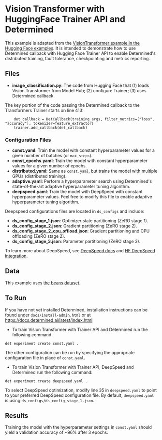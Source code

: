 # Vision Transformer with HuggingFace Trainer API and Determined
This example is adapted from the 
[VisionTransformer example in the Hugging Face examples](https://github.com/huggingface/transformers/tree/main/examples/pytorch/image-classification). 
It is intended to demonstrate how to use Determined callback with Hugging Face Trainer API to
enable Determined's distributed training, fault tolerance, checkpointing and metrics reporting.

## Files
* **image_classification.py**: The code from Hugging Face that (1) loads Vision Transformer from Model Hub; (2)
configure Trainer; (3) uses Determined callback.

The key portion of the code passing the Determined callback to the Transformers Trainer starts on line 413:
```
    det_callback = DetCallback(training_args, filter_metrics=["loss", "accuracy"], tokenizer=feature_extractor)
    trainer.add_callback(det_callback)
```

### Configuration Files
* **const.yaml**: Train the model with constant hyperparameter values for a given number of batches (or `max_steps`).
* **const_epochs.yaml**: Train the model with constant hyperparameter values for a given number of epochs.
* **distributed.yaml**: Same as `const.yaml`, but trains the model with multiple GPUs (distributed training).
* **adaptive.yaml**: Perform a hyperparameter search using Determined's state-of-the-art adaptive hyperparameter tuning algorithm.
* **deepspeed.yaml**: Train the model with DeepSpeed with constant hyperparameter values. Feel free to modify this 
file to enable adaptive hyperparameter tuning algorithm.

Deepspeed configurations files are located in `ds_configs` and include:
* **ds_config_stage_1.json**: Optimizer state partitioning (ZeRO stage 1).
* **ds_config_stage_2.json**: Gradient partitioning (ZeRO stage 2).
* **ds_config_stage_2_cpu_offload.json**: Gradient partitioning and CPU offloading (ZeRO stage 2).
* **ds_config_stage_3.json**: Parameter partitioning (ZeRO stage 3).

To learn more about DeepSpeed, see [DeepSpeed docs](https://deepspeed.readthedocs.io/en/latest/) and 
[HF DeepSpeed integration](https://huggingface.co/docs/transformers/main_classes/deepspeed).

## Data
This example uses [the beans dataset](https://huggingface.co/datasets/beans).

## To Run
If you have not yet installed Determined, installation instructions can be found
under `docs/install-admin.html` or at https://docs.determined.ai/latest/index.html


* To train Vision Transformer with Trainer API and Determined run the following command: 
```
det experiment create const.yaml .
``` 
The other configuration can be run by specifying the appropriate configuration file in place 
of `const.yaml`.


* To train Vision Transformer with Trainer API, DeepSpeed and Determined run the following command:
```
det experiment create deepspeed.yaml .
```
To select DeepSpeed optimization, modify line 35 in `deepspeed.yaml` to point to your preferred DeepSpeed configuration
file. By default, `deepspeed.yaml` is using `ds_configs/ds_config_stage_1.json`.

## Results
Training the model with the hyperparameter settings in `const.yaml` should yield
a validation accuracy of ~96% after 3 epochs.
